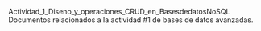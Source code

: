 Actividad_1_Diseno_y_operaciones_CRUD_en_BasesdedatosNoSQL
Documentos relacionados a la actividad #1 de bases de datos avanzadas.


